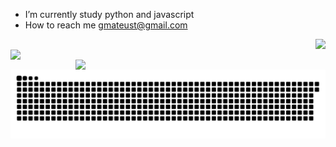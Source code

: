 <!---
0110k011/0110k011 is a ✨ special ✨ repository because its `README.md` (this file) appears on your GitHub profile.
You can click the Preview link to take a look at your changes.

![Snake animation](https://github.com/0110k011/0110k011/blob/output/github-contribution-grid-snake.svg)
![visitors](https://visitor-badge.glitch.me/badge?page_id=0110k011&left_color=green&right_color=red)

--->

- I’m currently study python and javascript
- How to reach me gmateust@gmail.com


<div>
	<img align="right" height="22" src="https://visitor-badge.glitch.me/badge?page_id=0110k011&left_color=black&right_color=blue">
	</br>
	<div>
		<img align="left" width="400" src="https://github-readme-stats.vercel.app/api/top-langs/?username=0110k011&layout=compact&bg_color=60,E2E2E2,E8E8E8,FFFFFF">
		<img align="right" width="400" src="https://github-readme-stats.vercel.app/api?username=0110k011&count_private=true&show_icons=true&bg_color=60,E2E2E2,E8E8E8,FFFFFF&hide=prs,issues">
	</div>
	<div align="center">
		<img src="https://github.com/0110k011/0110k011/blob/output/github-contribution-grid-snake.svg">
	</div>
</div>

